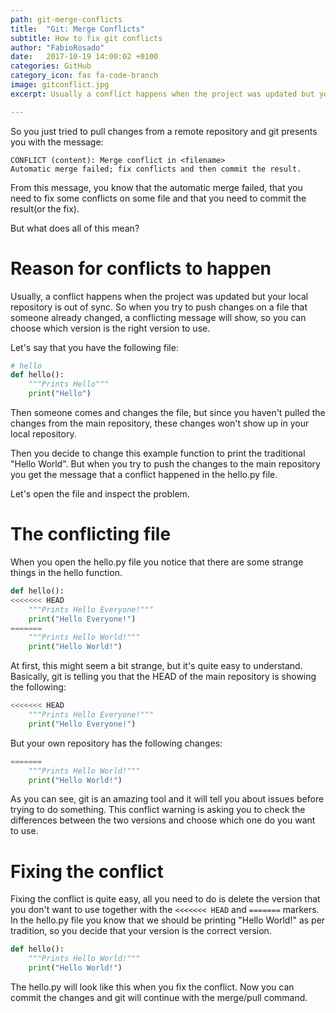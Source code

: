 ```yaml
---
path: git-merge-conflicts
title:  "Git: Merge Conflicts"
subtitle: How to fix git conflicts
author: "FabioRosado"
date:   2017-10-19 14:00:02 +0100
categories: GitHub
category_icon: fas fa-code-branch
image: gitconflict.jpg
excerpt: Usually a conflict happens when the project was updated but your local repository is out of sync. So when you try to push changes on a file that someone already changed a conflicting message will show so you can choose which version is the right version to use.

---
```


So you just tried to pull changes from a remote repository and git presents you with the message: 

```shell
CONFLICT (content): Merge conflict in <filename>
Automatic merge failed; fix conflicts and then commit the result.
```

From this message, you know that the automatic merge failed, that you need to fix some conflicts on some file and that you need to commit the result(or the fix).

But what does all of this mean?

# Reason for conflicts to happen

Usually, a conflict happens when the project was updated but your local repository is out of sync. So when you try to push changes on a file that someone already changed, a conflicting message will show, so you can choose which version is the right version to use.

Let's say that you have the following file:

```python
# hello
def hello():
    """Prints Hello"""
    print("Hello")

```

Then someone comes and changes the file, but since you haven't pulled the changes from the main repository, these changes won't show up in your local repository. 

Then you decide to change this example function to print the traditional "Hello World". But when you try to push the changes to the main repository you get the message that a conflict happened in the hello.py file.

Let's open the file and inspect the problem.

# The conflicting file

When you open the hello.py file you notice that there are some strange things in the hello function.

```python
def hello():
<<<<<<< HEAD
    """Prints Hello Everyone!"""
    print("Hello Everyone!")
=======
    """Prints Hello World!"""
    print("Hello World!")

```

At first, this might seem a bit strange, but it's quite easy to understand. Basically, git is telling you that the HEAD of the main repository is showing the following:

```python
<<<<<<< HEAD
    """Prints Hello Everyone!"""
    print("Hello Everyone!")
```

But your own repository has the following changes:


```python
=======
    """Prints Hello World!"""
    print("Hello World!")

```

As you can see, git is an amazing tool and it will tell you about issues before trying to do something. This conflict warning is asking you to check the differences between the two versions and choose which one do you want to use.

# Fixing the conflict

Fixing the conflict is quite easy, all you need to do is delete the version that you don't want to use together with the `<<<<<<< HEAD` and `=======` markers. In the hello.py file you know that we should be printing "Hello World!" as per tradition, so you decide that your version is the correct version.

```python
def hello():
    """Prints Hello World!"""
    print("Hello World!")

```

The hello.py will look like this when you fix the conflict. Now you can commit the changes and git will continue with the merge/pull command.
